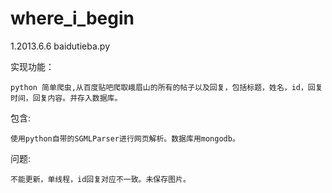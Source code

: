 where_i_begin
=============


1.2013.6.6 baidutieba.py

  实现功能：
  
  	python 简单爬虫,从百度贴吧爬取峨眉山的所有的帖子以及回复，包括标题，姓名，id，回复时间，回复内容。并存入数据库。
 
  包含:
  
  	使用python自带的SGMLParser进行网页解析。数据库用mongodb。
  问题:
  
    不能更新，单线程，id回复对应不一致。未保存图片。
